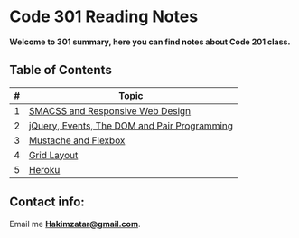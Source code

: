 # Code 301 Reading Notes

**Welcome to 301 summary, here you can find notes about Code 201 class.**


## Table of Contents

\# | Topic 
--- | ---
1 | [SMACSS and Responsive Web Design](301/read01)
2 | [jQuery, Events, The DOM and Pair Programming](301/read02)
3 | [Mustache and Flexbox](301/read03)
4 | [Grid Layout](301/read04)
5 | [Heroku](301/read05)



## Contact info:
Email me **Hakimzatar@gmail.com**.
